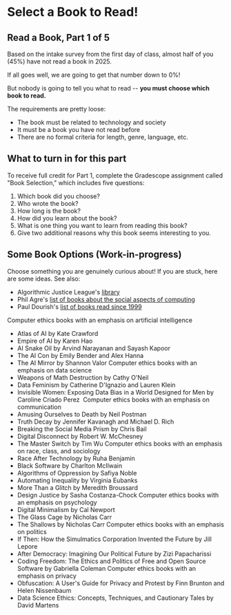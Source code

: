 # Select a Book to Read!
## Read a Book, Part 1 of 5

Based on the intake survey from the first day of class, almost half of you (45%) have not read a book in 2025.

If all goes well, we are going to get that number down to 0%!

But nobody is going to tell you what to read -- **you must choose which book to read.**

The requirements are pretty loose:
* The book must be related to technology and society
* It must be a book you have not read before
* There are no formal criteria for length, genre, language, etc.

## What to turn in for this part
To receive full credit for Part 1, complete the Gradescope assignment called "Book Selection," which includes five questions:
1. Which book did you choose?
2. Who wrote the book?
3. How long is the book?
4. How did you learn about the book?
5. What is one thing you want to learn from reading this book?
6. Give two additional reasons why this book seems interesting to you.


## Some Book Options (Work-in-progress)
Choose something you are genuinely curious about! If you are stuck, here are some ideas. See also:
* Algorithmic Justice League's [library](https://www.ajl.org/library/home)
* Phil Agre's [list of books about the social aspects of computing](https://www.pages.gseis.ucla.edu/faculty/agre/recent-books.html)
* Paul Dourish's [list of books read since 1999](https://www.dourish.com/books.html)

Computer ethics books with an emphasis on artificial intelligence
* Atlas of AI by Kate Crawford
* Empire of AI by Karen Hao
* AI Snake Oil by Arvind Narayanan and Sayash Kapoor
* The AI Con by Emily Bender and Alex Hanna
* The AI Mirror by Shannon Valor
Computer ethics books with an emphasis on data science
* Weapons of Math Destruction by Cathy O'Neil
* Data Feminism by Catherine D'Ignazio and Lauren Klein
* Invisible Women: Exposing Data Bias in a World Designed for Men by Caroline Criado Perez 
Computer ethics books with an emphasis on communication
* Amusing Ourselves to Death by Neil Postman
* Truth Decay by Jennifer Kavanagh and Michael D. Rich
* Breaking the Social Media Prism by Chris Bail
* Digital Disconnect by Robert W. McChesney
* The Master Switch by Tim Wu
Computer ethics books with an emphasis on race, class, and sociology
* Race After Technology by Ruha Benjamin
* Black Software by Charlton McIlwain
* Algorithms of Oppression by Safiya Noble
* Automating Inequality by Virginia Eubanks
* More Than a Glitch by Meredith Broussard
* Design Justice by Sasha Costanza-Chock
Computer ethics books with an emphasis on psychology
* Digital Minimalism by Cal Newport
* The Glass Cage by Nicholas Carr
* The Shallows by Nicholas Carr
Computer ethics books with an emphasis on politics
* If Then: How the Simulmatics Corporation Invented the Future by Jill Lepore
* After Democracy: Imagining Our Political Future by Zizi Papacharissi
* Coding Freedom: The Ethics and Politics of Free and Open Source Software by Gabriella Coleman
Computer ethics books with an emphasis on privacy
* Obfuscation: A User's Guide for Privacy and Protest by Finn Brunton and Helen Nissenbaum
* Data Science Ethics: Concepts, Techniques, and Cautionary Tales by David Martens
